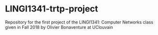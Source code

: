 # LINGI1341-trtp-project
Repository for the first project of the LINGI1341: Computer Networks class given in Fall 2018 by Olivier Bonaventure at UClouvain
